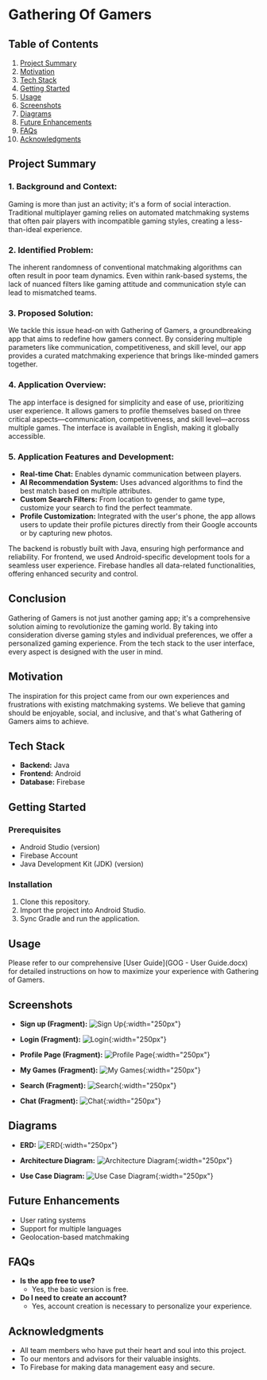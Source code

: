 # Gathering Of Gamers

## Table of Contents
1. [Project Summary](#project-summary)
2. [Motivation](#motivation)
3. [Tech Stack](#tech-stack)
4. [Getting Started](#getting-started)
5. [Usage](#usage)
6. [Screenshots](#screenshots)
7. [Diagrams](#diagrams)
8. [Future Enhancements](#future-enhancements)
9. [FAQs](#faqs)
10. [Acknowledgments](#acknowledgments)

## Project Summary

### 1. Background and Context:
Gaming is more than just an activity; it's a form of social interaction. Traditional multiplayer gaming relies on automated matchmaking systems that often pair players with incompatible gaming styles, creating a less-than-ideal experience. 

### 2. Identified Problem:
The inherent randomness of conventional matchmaking algorithms can often result in poor team dynamics. Even within rank-based systems, the lack of nuanced filters like gaming attitude and communication style can lead to mismatched teams.

### 3. Proposed Solution:
We tackle this issue head-on with Gathering of Gamers, a groundbreaking app that aims to redefine how gamers connect. By considering multiple parameters like communication, competitiveness, and skill level, our app provides a curated matchmaking experience that brings like-minded gamers together.

### 4. Application Overview:
The app interface is designed for simplicity and ease of use, prioritizing user experience. It allows gamers to profile themselves based on three critical aspects—communication, competitiveness, and skill level—across multiple games. The interface is available in English, making it globally accessible.

### 5. Application Features and Development:
- **Real-time Chat:** Enables dynamic communication between players.
- **AI Recommendation System:** Uses advanced algorithms to find the best match based on multiple attributes.
- **Custom Search Filters:** From location to gender to game type, customize your search to find the perfect teammate.
- **Profile Customization:** Integrated with the user's phone, the app allows users to update their profile pictures directly from their Google accounts or by capturing new photos.

The backend is robustly built with Java, ensuring high performance and reliability. For frontend, we used Android-specific development tools for a seamless user experience. Firebase handles all data-related functionalities, offering enhanced security and control.

## Conclusion
Gathering of Gamers is not just another gaming app; it's a comprehensive solution aiming to revolutionize the gaming world. By taking into consideration diverse gaming styles and individual preferences, we offer a personalized gaming experience. From the tech stack to the user interface, every aspect is designed with the user in mind.

## Motivation
The inspiration for this project came from our own experiences and frustrations with existing matchmaking systems. We believe that gaming should be enjoyable, social, and inclusive, and that's what Gathering of Gamers aims to achieve.

## Tech Stack
- **Backend:** Java
- **Frontend:** Android
- **Database:** Firebase

## Getting Started

### Prerequisites
- Android Studio (version)
- Firebase Account
- Java Development Kit (JDK) (version)

### Installation
1. Clone this repository.
2. Import the project into Android Studio.
3. Sync Gradle and run the application.

## Usage
Please refer to our comprehensive [User Guide](GOG - User Guide.docx) for detailed instructions on how to maximize your experience with Gathering of Gamers.

## Screenshots

- **Sign up (Fragment):**
  ![Sign Up](https://github.com/moranfarraj/Final-BSc-Project/assets/103493412/65a55fb9-bba3-4557-a25f-7ddb18b16ba2){:width="250px"}

- **Login (Fragment):**
  ![Login](https://github.com/moranfarraj/Final-BSc-Project/assets/103493412/96cba4db-1908-4ab9-95e0-3d2df6e697b3){:width="250px"}

- **Profile Page (Fragment):**
  ![Profile Page](https://github.com/moranfarraj/Final-BSc-Project/assets/103493412/56e575e2-0008-43c3-b178-c7a30d4224a4){:width="250px"}

- **My Games (Fragment):**
  ![My Games](https://github.com/moranfarraj/Final-BSc-Project/assets/103493412/ca862f34-87e1-4bf3-a5a6-4081d2a9174c){:width="250px"}

- **Search (Fragment):**
  ![Search](https://github.com/moranfarraj/Final-BSc-Project/assets/103493412/021c3899-dce7-4aa5-b6e0-007ae08e789a){:width="250px"}

- **Chat (Fragment):**
  ![Chat](https://github.com/moranfarraj/Final-BSc-Project/assets/103493412/fc110ad2-5d25-4749-adf6-1a9e66817f2c){:width="250px"}

## Diagrams
- **ERD:**
  ![ERD](https://github.com/moranfarraj/Final-BSc-Project/assets/103493412/a4f6df32-ad1c-49c9-9d37-0e9624676412){:width="250px"}
  
- **Architecture Diagram:**
  ![Architecture Diagram](https://github.com/moranfarraj/Final-BSc-Project/assets/103493412/4dd02a7f-9756-4e12-b7da-c3ea66787c49){:width="250px"}
  
- **Use Case Diagram:**
  ![Use Case Diagram](https://github.com/moranfarraj/Final-BSc-Project/assets/103493412/77a948fe-23bd-4635-a09d-cbcad40bbbbb){:width="250px"}


## Future Enhancements
- User rating systems
- Support for multiple languages
- Geolocation-based matchmaking

## FAQs
- **Is the app free to use?**
  - Yes, the basic version is free.
- **Do I need to create an account?**
  - Yes, account creation is necessary to personalize your experience.

## Acknowledgments
- All team members who have put their heart and soul into this project.
- To our mentors and advisors for their valuable insights.
- To Firebase for making data management easy and secure.
